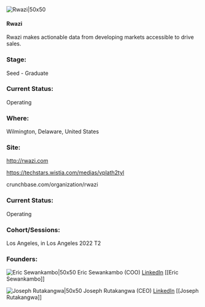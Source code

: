 

![Rwazi|50x50](https://res.cloudinary.com/crunchbase-production/image/upload/fmjb9xolefo7cav1owu4)

#### Rwazi
Rwazi makes actionable data from developing markets accessible to drive sales.

### Stage: 
Seed - Graduate 

### Current Status: 
Operating

### Where:
Wilmington, Delaware, United States

### Site:
http://rwazi.com

https://techstars.wistia.com/medias/vplath2tyl

crunchbase.com/organization/rwazi

### Current Status: 
Operating

### Cohort/Sessions: 
Los Angeles, in Los Angeles 2022 T2

### Founders: 

![Eric Sewankambo|50x50]() Eric Sewankambo (COO) [LinkedIn](https://linkedin.com/in/eric-sewankambo) [[Eric Sewankambo]]

![Joseph Rutakangwa|50x50](https://www.f6s.com/content-resource/profiles/2946374_th2.jpg) Joseph Rutakangwa (CEO) [LinkedIn](https://linkedin.com/in/joseph-rutakangwa) [[Joseph Rutakangwa]]


